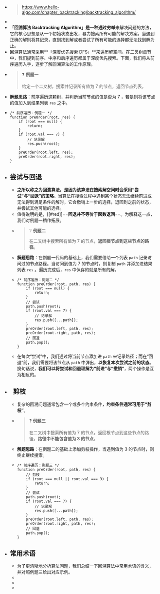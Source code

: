 - > https://www.hello-algo.com/chapter_backtracking/backtracking_algorithm/
-
- **「回溯算法 Backtracking Algorithm」**是一种通过**穷举**来解决问题的方法，它的核心思想是从一个初始状态出发，暴力搜索所有可能的解决方案，当遇到正确的解则将其记录，直到找到解或者尝试了所有可能的选择都无法找到解为止。
- 回溯算法通常采用**「深度优先搜索 DFS」**来遍历解空间。在二叉树章节中，我们提到前序、中序和后序遍历都属于深度优先搜索。下面，我们将从前序遍历入手，逐步了解回溯算法的工作原理。
- > ❓ **例题一**
  >
  > 给定一个二叉树，搜索并记录所有值为 7 的节点，返回节点列表。
- **解题思路**：前序遍历这颗树，并判断当前节点的值是否为 7 ，若是则将该节点的值加入到结果列表 `res` 之中。
- ```
  /* 前序遍历：例题一 */
  function preOrder(root, res) {
      if (root === null) {
          return;
      }
      if (root.val === 7) {
          // 记录解
          res.push(root);
      }
      preOrder(root.left, res);
      preOrder(root.right, res);
  }
  ```
- ## 尝试与回退
	- **之所以称之为回溯算法，是因为该算法在搜索解空间时会采用“尝试”与“回退”的策略**。当算法在搜索过程中遇到某个状态无法继续前进或无法得到满足条件的解时，它会撤销上一步的选择，退回到之前的状态，并尝试其他可能的选择。
	- 值得说明的是，[[#red]]==**回退并不等价于函数返回**==。为解释这一点，我们对例题一稍作拓展。
	- > ❔ **例题二**
	  >
	  > 在二叉树中搜索所有值为 7 的节点，**返回根节点到这些节点的路径**。
	- **解题思路**：在例题一代码的基础上，我们需要借助一个列表 `path` 记录访问过的节点路径。当访问到值为 7 的节点时，则复制 `path` 并添加进结果列表 `res` 。遍历完成后，`res` 中保存的就是所有的解。
	- ```
	  /* 前序遍历：例题二 */
	  function preOrder(root, path, res) {
	      if (root === null) {
	          return;
	      }
	      // 尝试
	      path.push(root);
	      if (root.val === 7) {
	          // 记录解
	          res.push([...path]);
	      }
	      preOrder(root.left, path, res);
	      preOrder(root.right, path, res);
	      // 回退
	      path.pop();
	  }
	  ```
	- 在每次“尝试”中，我们通过将当前节点添加进 `path` 来记录路径；而在“回退”前，我们需要将该节点从 `path` 中弹出，**以恢复本次尝试之前的状态**。换句话说，**我们可以将尝试和回退理解为“前进”与“撤销”**，两个操作是互为相反的。
- ##   剪枝
	- 复杂的回溯问题通常包含一个或多个约束条件，**约束条件通常可用于“剪枝”**。
	- > ❓ **例题三**
	  >
	  > 在二叉树中搜索所有值为 7 的节点，返回根节点到这些节点的路径，**路径中不能包含值为 3 的节点**。
	- **解题思路**：在例题二的基础上添加剪枝操作，当遇到值为 3 的节点时，则终止继续搜索。
	- ```
	  /* 前序遍历：例题三 */
	  function preOrder(root, path, res) {
	      // 剪枝
	      if (root === null || root.val === 3) {
	          return;
	      }
	      // 尝试
	      path.push(root);
	      if (root.val === 7) {
	          // 记录解
	          res.push([...path]);
	      }
	      preOrder(root.left, path, res);
	      preOrder(root.right, path, res);
	      // 回退
	      path.pop();
	  }
	  ```
- ## 常用术语
	- 为了更清晰地分析算法问题，我们总结一下回溯算法中常用术语的含义，并对照例题三给出对应示例。
	-
	-
	-